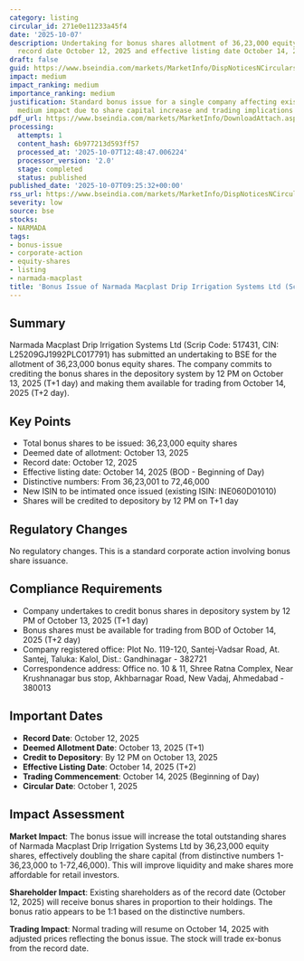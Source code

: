```yaml
---
category: listing
circular_id: 271e0e11233a45f4
date: '2025-10-07'
description: Undertaking for bonus shares allotment of 36,23,000 equity shares with
  record date October 12, 2025 and effective listing date October 14, 2025.
draft: false
guid: https://www.bseindia.com/markets/MarketInfo/DispNoticesNCirculars.aspx?Noticeid={AC380527-D919-4D2D-8215-E2067E49AC1C}&noticeno=20251007-10&dt=10/07/2025&icount=10&totcount=34&flag=0
impact: medium
impact_ranking: medium
importance_ranking: medium
justification: Standard bonus issue for a single company affecting existing shareholders;
  medium impact due to share capital increase and trading implications
pdf_url: https://www.bseindia.com/markets/MarketInfo/DownloadAttach.aspx?id=20251007-10&attachedId=f8b22244-2396-44b2-bb23-5b801e87d3f2
processing:
  attempts: 1
  content_hash: 6b977213d593ff57
  processed_at: '2025-10-07T12:48:47.006224'
  processor_version: '2.0'
  stage: completed
  status: published
published_date: '2025-10-07T09:25:32+00:00'
rss_url: https://www.bseindia.com/markets/MarketInfo/DispNoticesNCirculars.aspx?Noticeid={AC380527-D919-4D2D-8215-E2067E49AC1C}&noticeno=20251007-10&dt=10/07/2025&icount=10&totcount=34&flag=0
severity: low
source: bse
stocks:
- NARMADA
tags:
- bonus-issue
- corporate-action
- equity-shares
- listing
- narmada-macplast
title: 'Bonus Issue of Narmada Macplast Drip Irrigation Systems Ltd (Scrip Code: 517431)'
---
```


## Summary

Narmada Macplast Drip Irrigation Systems Ltd (Scrip Code: 517431, CIN: L25209GJ1992PLC017791) has submitted an undertaking to BSE for the allotment of 36,23,000 bonus equity shares. The company commits to crediting the bonus shares in the depository system by 12 PM on October 13, 2025 (T+1 day) and making them available for trading from October 14, 2025 (T+2 day).

## Key Points

- Total bonus shares to be issued: 36,23,000 equity shares
- Deemed date of allotment: October 13, 2025
- Record date: October 12, 2025
- Effective listing date: October 14, 2025 (BOD - Beginning of Day)
- Distinctive numbers: From 36,23,001 to 72,46,000
- New ISIN to be intimated once issued (existing ISIN: INE060D01010)
- Shares will be credited to depository by 12 PM on T+1 day

## Regulatory Changes

No regulatory changes. This is a standard corporate action involving bonus share issuance.

## Compliance Requirements

- Company undertakes to credit bonus shares in depository system by 12 PM of October 13, 2025 (T+1 day)
- Bonus shares must be available for trading from BOD of October 14, 2025 (T+2 day)
- Company registered office: Plot No. 119-120, Santej-Vadsar Road, At. Santej, Taluka: Kalol, Dist.: Gandhinagar - 382721
- Correspondence address: Office no. 10 & 11, Shree Ratna Complex, Near Krushnanagar bus stop, Akhbarnagar Road, New Vadaj, Ahmedabad - 380013

## Important Dates

- **Record Date**: October 12, 2025
- **Deemed Allotment Date**: October 13, 2025 (T+1)
- **Credit to Depository**: By 12 PM on October 13, 2025
- **Effective Listing Date**: October 14, 2025 (T+2)
- **Trading Commencement**: October 14, 2025 (Beginning of Day)
- **Circular Date**: October 1, 2025

## Impact Assessment

**Market Impact**: The bonus issue will increase the total outstanding shares of Narmada Macplast Drip Irrigation Systems Ltd by 36,23,000 equity shares, effectively doubling the share capital (from distinctive numbers 1-36,23,000 to 1-72,46,000). This will improve liquidity and make shares more affordable for retail investors.

**Shareholder Impact**: Existing shareholders as of the record date (October 12, 2025) will receive bonus shares in proportion to their holdings. The bonus ratio appears to be 1:1 based on the distinctive numbers.

**Trading Impact**: Normal trading will resume on October 14, 2025 with adjusted prices reflecting the bonus issue. The stock will trade ex-bonus from the record date.